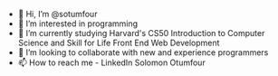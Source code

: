 - 👋 Hi, I’m @sotumfour
- 👀 I’m interested in programming
- 🌱 I’m currently studying Harvard's CS50 Introduction to Computer Science and Skill for Life Front End Web Development
- 💞️ I’m looking to collaborate with new and experience programmers
- 📫 How to reach me - LinkedIn Solomon Otumfour

<!---
sotumfour/sotumfour is a ✨ special ✨ repository because its `README.md` (this file) appears on your GitHub profile.
You can click the Preview link to take a look at your changes.
--->
